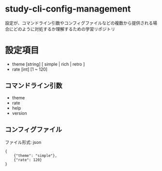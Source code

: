 # study-cli-config-management
設定が、コマンドライン引数やコンフィグファイルなどの複数から提供される場合にどのように対処するか理解するための学習リポジトリ

# 設定項目
- theme [string] [ simple | rich | retro ]
- rate [int] [1 ~ 120]
  
## コマンドライン引数
- theme
- rate
- help
- version

## コンフィグファイル
ファイル形式: json
```
{
    {"theme": "simple"},
    {"rate": 120}
}
```